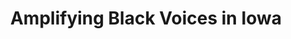 ---
layout: project
title: Amplifying Black Voices in Iowa
lead: Laura Sullivan, Amy Bishop, Felicite Wolfe
collaborators: Mindy McCoy
description: The African American Museum of Iowa (AAMI), Des Moines Public Library (DMPL), Fort Des Moines Museum & Education Center (FDMM), Grinnell College Libraries, Grout Museum District (GMD), Iowa State University Library (ISU), Nodaway Valley Historical Museum (NVHM), and State Historical Society of Iowa (SHSI) received a grant from the Council on Library and Information Resources (CLIR) for a three-year collaborative project to digitize and provide unified access to a variety of complementary collections that will elevate the histories, shared experiences, and achievements of Black communities throughout the state of Iowa. 
image: assets\img\clir-red-symbol.jpg
alt: Council on Library and Information Resources logo
---